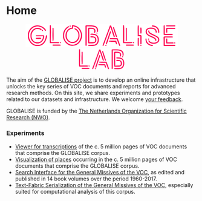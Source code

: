 <!-- ---
hide:
  - toc
--- -->

# Home 

<!-- ![GLOBALISE G](static/img/logo/globalise_g.svg) -->
<p style="text-align: center">
<img src="static/img/logo/globalise.svg" alt="GLOBALISE Logo" width="80%"/> <br>
<img src="static/img/logo/globalise_lab.svg" alt="GLOBALISE Lab logo" width="25%"/>
</p>

The aim of the [GLOBALISE project](https://globalise.huygens.knaw.nl/) is to develop an online infrastructure that unlocks the key series of VOC documents and reports for advanced research methods. On this site, we share experiments and prototypes related to our datasets and infrastructure. We welcome [your feedback](https://globalise.huygens.knaw.nl/contact-us/).

GLOBALISE is funded by the [The Netherlands Organization for Scientific Research (NWO)](https://www.nwo.nl/en).

### Experiments

- [Viewer for transcriptions](experiments/htr-viewer.md) of the c. 5 million pages of VOC documents that comprise the GLOBALISE corpus.
- [Visualization of places](experiments/places-visualization.md) occurring in the c. 5 million pages of VOC documents that comprise the GLOBALISE corpus.
- [Search Interface for the General Missives of the VOC](experiments/blacklab-search-interface-general-missives.md), as edited and published in 14 book volumes over the period 1960-2017.
- [Text-Fabric Serialization of the General Missives of the VOC](experiments/text-fabric-general-missives.md), especially suited for computational analysis of this corpus.
    

